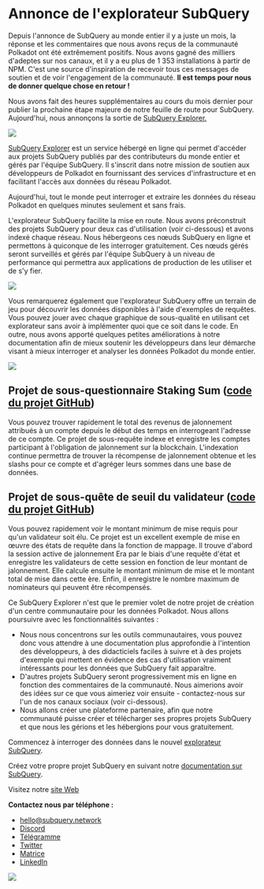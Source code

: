 # Annonce de l'explorateur SubQuery

Depuis l'annonce de SubQuery au monde entier il y a juste un mois, la réponse et les commentaires que nous avons reçus de la communauté Polkadot ont été extrêmement positifs. Nous avons gagné des milliers d'adeptes sur nos canaux, et il y a eu plus de 1 353 installations à partir de NPM. C'est une source d'inspiration de recevoir tous ces messages de soutien et de voir l'engagement de la communauté. **Il est temps pour nous de donner quelque chose en retour !**

Nous avons fait des heures supplémentaires au cours du mois dernier pour publier la prochaine étape majeure de notre feuille de route pour SubQuery. Aujourd'hui, nous annonçons la sortie de [SubQuery Explorer.](https://explorer.subquery.network/)

![](https://miro.medium.com/max/1400/0*2bDaF3HPgNkpm8Kt)

[SubQuery Explorer](https://explorer.subquery.network/) est un service hébergé en ligne qui permet d'accéder aux projets SubQuery publiés par des contributeurs du monde entier et gérés par l'équipe SubQuery. Il s'inscrit dans notre mission de soutien aux développeurs de Polkadot en fournissant des services d'infrastructure et en facilitant l'accès aux données du réseau Polkadot.

Aujourd'hui, tout le monde peut interroger et extraire les données du réseau Polkadot en quelques minutes seulement et sans frais.

L'explorateur SubQuery facilite la mise en route. Nous avons préconstruit des projets SubQuery pour deux cas d'utilisation (voir ci-dessous) et avons indexé chaque réseau. Nous hébergeons ces nœuds SubQuery en ligne et permettons à quiconque de les interroger gratuitement. Ces nœuds gérés seront surveillés et gérés par l'équipe SubQuery à un niveau de performance qui permettra aux applications de production de les utiliser et de s'y fier.

![](https://miro.medium.com/max/1400/0*3hmnk6sNoO5pdOWc)

Vous remarquerez également que l'explorateur SubQuery offre un terrain de jeu pour découvrir les données disponibles à l'aide d'exemples de requêtes. Vous pouvez jouer avec chaque graphique de sous-qualité en utilisant cet explorateur sans avoir à implémenter quoi que ce soit dans le code. En outre, nous avons apporté quelques petites améliorations à notre documentation afin de mieux soutenir les développeurs dans leur démarche visant à mieux interroger et analyser les données Polkadot du monde entier.

![](https://miro.medium.com/max/1400/0*V1Mjpi1-gAT6M8-q)

## **Projet de sous-questionnaire Staking Sum (**[code du projet GitHub](https://github.com/subquery/subql-examples/tree/main/sum-reward))

Vous pouvez trouver rapidement le total des revenus de jalonnement attribués à un compte depuis le début des temps en interrogeant l'adresse de ce compte. Ce projet de sous-requête indexe et enregistre les comptes participant à l'obligation de jalonnement sur la blockchain. L'indexation continue permettra de trouver la récompense de jalonnement obtenue et les slashs pour ce compte et d'agréger leurs sommes dans une base de données.

## **Projet de sous-quête de seuil du validateur (**[code du projet GitHub](https://github.com/subquery/subql-examples/tree/main/validator-threshold))

Vous pouvez rapidement voir le montant minimum de mise requis pour qu'un validateur soit élu. Ce projet est un excellent exemple de mise en œuvre des états de requête dans la fonction de mappage. Il trouve d'abord la session active de jalonnement Era par le biais d'une requête d'état et enregistre les validateurs de cette session en fonction de leur montant de jalonnement. Elle calcule ensuite le montant minimum de mise et le montant total de mise dans cette ère. Enfin, il enregistre le nombre maximum de nominateurs qui peuvent être récompensés.

Ce SubQuery Explorer n'est que le premier volet de notre projet de création d'un centre communautaire pour les données Polkadot. Nous allons poursuivre avec les fonctionnalités suivantes :

-   Nous nous concentrons sur les outils communautaires, vous pouvez donc vous attendre à une documentation plus approfondie à l'intention des développeurs, à des didacticiels faciles à suivre et à des projets d'exemple qui mettent en évidence des cas d'utilisation vraiment intéressants pour les données que SubQuery fait apparaître.
-   D'autres projets SubQuery seront progressivement mis en ligne en fonction des commentaires de la communauté. Nous aimerions avoir des idées sur ce que vous aimeriez voir ensuite - contactez-nous sur l'un de nos canaux sociaux (voir ci-dessous).
-   Nous allons créer une plateforme partenaire, afin que notre communauté puisse créer et télécharger ses propres projets SubQuery et que nous les gérions et les hébergions pour vous gratuitement.

Commencez à interroger des données dans le nouvel [explorateur SubQuery](https://explorer.subquery.network/).

Créez votre propre projet SubQuery en suivant notre [documentation sur SubQuery](https://doc.subquery.network/).

Visitez notre [site Web](https://subquery.network/)

**Contactez nous par téléphone :**

-   [hello@subquery.network](mailto:hello@subquery.network)
-   [Discord](https://discord.com/invite/78zg8aBSMG)
-   [Télégramme](https://t.me/subquerynetwork)
-   [Twitter](https://twitter.com/subquerynetwork)
-   [Matrice](https://matrix.to/#/#subquery:matrix.org)
-   [LinkedIn](https://www.linkedin.com/company/subquery)

![](https://miro.medium.com/max/1400/0*tzhwpKRunR7AqFhr)